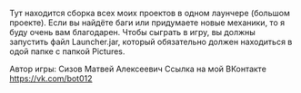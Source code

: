 Тут находится сборка всех моих проектов в одном лаунчере (большом проекте).
Если вы найдёте баги или придумаете новые механики, то я буду очень вам благодарен.
Чтобы сыграть в игру, вы должны запустить файл Launcher.jar,
который обязательно должен находиться в одой папке с папкой Pictures.

Автор игры: Сизов Матвей Алексеевич
Ссылка на мой ВКонтакте https://vk.com/bot012
